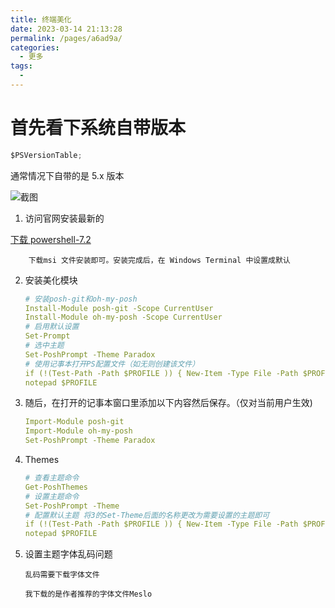 ```yaml
---
title: 终端美化
date: 2023-03-14 21:13:28
permalink: /pages/a6ad9a/
categories:
  - 更多
tags:
  -
---
```


# 首先看下系统自带版本

```javascript
$PSVersionTable;
```

通常情况下自带的是 5.x 版本

![截图](a6ef8e579529e68bbaa9ad15121f58a0.png)

1. 访问官网安装最新的

[ 下载 powershell-7.2](https://docs.microsoft.com/en-us/powershell/scripting/install/installing-powershell-on-windows?view=powershell-7.2)

    	下载msi 文件安装即可。安装完成后，在 Windows Terminal 中设置成默认

2.  安装美化模块
    ```yaml
    # 安装posh-git和oh-my-posh
    Install-Module posh-git -Scope CurrentUser
    Install-Module oh-my-posh -Scope CurrentUser
    # 启用默认设置
    Set-Prompt
    # 选中主题
    Set-PoshPrompt -Theme Paradox
    # 使用记事本打开PS配置文件（如无则创建该文件）
    if (!(Test-Path -Path $PROFILE )) { New-Item -Type File -Path $PROFILE -Force }
    notepad $PROFILE
    ```
3.  随后，在打开的记事本窗口里添加以下内容然后保存。（仅对当前用户生效)

    ```yaml
    Import-Module posh-git
    Import-Module oh-my-posh
    Set-PoshPrompt -Theme Paradox
    ```

4.  Themes

    ```yaml
    # 查看主题命令
    Get-PoshThemes
    # 设置主题命令
    Set-PoshPrompt -Theme
    # 配置默认主题 将3的Set-Theme后面的名称更改为需要设置的主题即可
    if (!(Test-Path -Path $PROFILE )) { New-Item -Type File -Path $PROFILE -Force }
    notepad $PROFILE
    ```

5.  设置主题字体乱码问题

        乱码需要下载字体文件

        我下载的是作者推荐的字体文件Meslo
